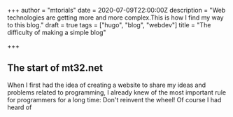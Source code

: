 +++
author = "mtorials"
date = 2020-07-09T22:00:00Z
description = "Web technologies are getting more and more complex.This is how I find my way to this blog."
draft = true
tags = ["hugo", "blog", "webdev"]
title = "The difficulty of making a simple blog"

+++
## The start of mt32.net

When I first had the idea of creating a website to share my ideas and problems related to programming, I already knew of the most important rule for programmers for a long time: Don't reinvent the wheel! Of course I had heard of 